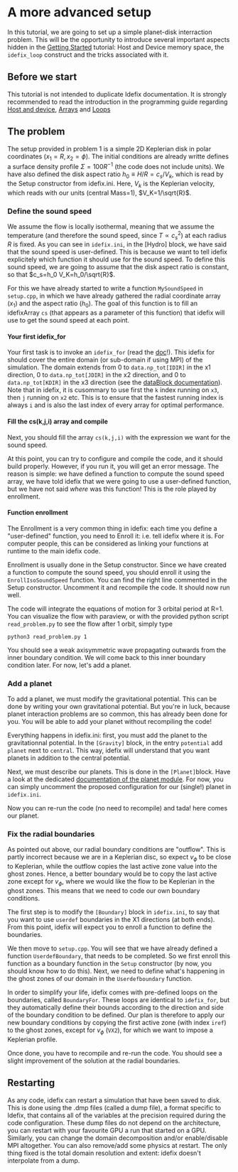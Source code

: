 # A more advanced setup

In this tutorial, we are going to set up a simple planet-disk interraction problem. This will be the opportunity to introduce several important aspects hidden in the [Getting Started](../GettingStarted/README.md) tutorial: Host and Device memory space, the `idefix_loop` construct and the tricks associated with it.

## Before we start

This tutorial is not intended to duplicate Idefix documentation. It is strongly recommended to read the introduction in the programming guide regarding [Host and device](https://idefix.readthedocs.io/latest/programmingguide.html#host-and-device), [Arrays](https://idefix.readthedocs.io/latest/programmingguide.html#arrays) and [Loops](https://idefix.readthedocs.io/latest/programmingguide.html#execution-space-and-loops)

## The problem

The setup provided in problem 1 is a simple 2D Keplerian disk in polar coordinates ($x_1=R,x_2=\phi$). The initial conditions are already writte defines a surface density profile $\Sigma=100 R^{-1}$ (the code does not include units). We have also defined the disk aspect ratio $h_0\equiv H/R=c_s/V_k$, which is read by the Setup constructor from idefix.ini. Here, $V_k$ is the Keplerian velocity, which reads with our units (central Mass=1), $V_K=1/\sqrt{R}$.

### Define the sound speed

We assume the flow is locally isothermal, meaning that we assume the temperature (and therefore the sound speed, since $T\propto c_s^2$) at each radius $R$ is fixed. As you can see in `idefix.ini`, in the [Hydro] block, we have said that the sound speed is user-defined. This is because we want to tell idefix explicitely which function it should use for the sound speed. To define this sound speed, we are going to assume that the disk aspect ratio is constant, so that $c_s=h_0 V_K=h_0/\sqrt{R}$. 

For this we have already started to write a function `MySoundSpeed` in `setup.cpp`, in which we have already gathered the radial coordinate array ($x_1$) and the aspect ratio ($h_0$). The goal of this function is to fill an idefixArray `cs` (that appears as a parameter of this function) that idefix will use to get the sound speed at each point.

#### Your first idefix_for
Your first task is to invoke an `idefix_for` (read the [doc](https://idefix.readthedocs.io/latest/programmingguide.html#execution-space-and-loops)!). This idefix for should cover the entire domain (or sub-domain if using MPI) of the simulation.
The domain extends from $0$ to `data.np_tot[IDIR]` in the x1 direction, $0$ to `data.np_tot[JDIR]` in the x2 direction, and $0$ to `data.np_tot[KDIR]` in the x3 direction (see the [dataBlock documentation](https://idefix.readthedocs.io/latest/programmingguide.html#execution-space-and-loops)). Note that in idefix, it is cusommary to use first the `k` index running on `x3`, then `j` running on `x2` etc. This is to ensure that the fastest running index is always `i` and is also the last  index of every array for optimal performance.

#### Fill the cs(k,j,i) array and compile
Next, you should fill the array `cs(k,j,i)` with the expression we want for the sound speed.

At this point, you can try to configure and compile the code, and it should build properly. However, if you run it, you will get an error message. The reason is simple: we have defined a function to compute the sound speed array, we have told idefix that we were going to use a user-defined function, but we have not said *where* was this function! This is the role played by enrollment.

#### Function enrollment

The Enrollment is a very common thing in idefix: each time you define a "user-defined" function, you need to Enroll it: i.e. tell idefix where it is. For computer people, this can be considered as linking your functions at runtime to the main idefix code.

Enrollment is usually done in the Setup constructor. Since we have created a function to compute the sound speed, you should enroll it using the `EnrollIsoSoundSpeed` function. You can find the right line commented in the Setup constructor. Uncomment it and recompile the code. It should now run well.

The code will integrate the equations of motion for 3 orbital period at R=1. You can visualize the flow with paraview, or with the provided python script `read_problem.py` to see the flow after 1 orbit, simply type
```shell
python3 read_problem.py 1
```
You should see a weak axisymmetric wave propagating outwards from the inner boundary condition. We will come back to this inner boundary condition later. For now, let's add a planet.

### Add a planet

To add a planet, we must modify the gravitational potential. This can be done by writing your own gravitational potential. But you're in luck, because planet interaction problems are so common, this has already been done for you. You will be able to add your planet without recompiling the code!

Everything happens in idefix.ini: first, you must add the planet to the gravitationnal potential. In the `[Gravity]` block, in the entry `potential` add `planet` next to `central`. This way, idefix will understand that you want planets in addition to the central potential.

Next, we must describe our planets. This is done in the `[Planet]`block. Have a look at the dedicated [documentation of the planet module](https://idefix.readthedocs.io/latest/modules/planet.html). For now, you can simply uncomment the proposed configuration for our (single!) planet in `idefix.ini`.

Now you can re-run the code (no need to recompile) and tada! here comes our planet.

### Fix the radial boundaries

As pointed out above, our radial boundary conditions are "outflow". This is partly incorrect because we are in a Keplerian disc, so expect $v_\phi$ to be close to Keplerian, while the outflow copies the last active zone value into the ghost zones. Hence, a better boundary would be to copy the last active zone except for $v_\phi$, where we would like the flow to be Keplerian in the ghost zones. This means that we need to code our own boundary conditions.

The first step is to modify the `[Boundary]` block in `idefix.ini`, to say that you want to use `userdef` boundaries in the X1 directions (at both ends). From this point, idefix will expect you to enroll a function to define the boundaries.

We then move to `setup.cpp`. You will see that we have already defined a function `UserdefBoundary`, that needs to be completed. So we first enroll this function as a boundary function in the `Setup` constructor (by now, you should know how to do this). Next, we need to define what's happening in the ghost zones of our domain in the `Userdefboundary` function.

In order to simplify your life, idefix comes with pre-defined loops on the boundaries, called `BoundaryFor`. These loops are identical to `idefix_for`, but they automatically define their bounds according to the direction and side of the boundary condition to be defined. Our plan is therefore to apply our new boundary conditions by copying the first active zone (with index `iref`) to the ghost zones, except for $v_\phi$ (`VX2`), for which we want to impose a Keplerian profile.

Once done, you have to recompile and re-run the code. You should see a slight improvement of the solution at the radial boundaries.

## Restarting

As any code, idefix can restart a simulation that have been saved to disk. This is done using the .dmp files (called a dump file), a format specific to Idefix, that contains all of the variables at the precision required during the code configuration. These dump files do not depend on the architecture, you can restart with your favourite GPU a run that started on a GPU. Similarly, you can change the domain decomposition and/or enable/disable MPI altogether. You can also remove/add some physics at restart. The only thing fixed is the total domain resolution and extent: idefix doesn't interpolate from a dump.







